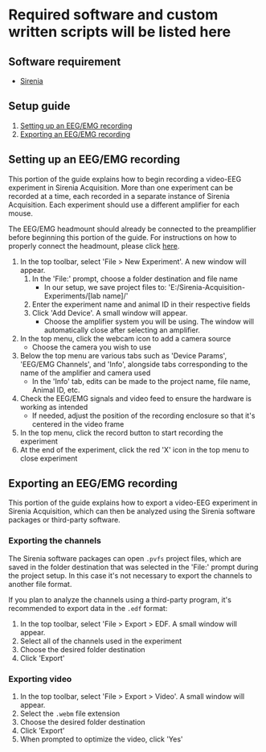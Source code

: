 # Required software and custom written scripts will be listed here

## Software requirement

- [Sirenia](https://www.pinnaclet.com/sirenia-download.html)

## Setup guide

1. [Setting up an EEG/EMG recording](#setting-up-an-eegemg-recording)
2. [Exporting an EEG/EMG recording](#exporting-an-eegemg-recording)

## Setting up an EEG/EMG recording

This portion of the guide explains how to begin recording a video-EEG experiment
in Sirenia Acquisition. More than one experiment can be recorded at a time, each
recorded in a separate instance of Sirenia Acquisition. Each experiment should
use a different amplifier for each mouse.

The EEG/EMG headmount should already be connected to the preamplifier before
beginning this portion of the guide. For instructions on how to properly connect
the headmount, please click [here](../Hardware/setup-guide/headmount.md).

1. In the top toolbar, select 'File > New Experiment'. A new window will appear.
    1. In the 'File:' prompt, choose a folder destination and file name
        * In our setup, we save project files to: 'E:/Sirenia-Acquisition-Experiments/[lab name]/'
    2. Enter the experiment name and animal ID in their respective fields
    3. Click 'Add Device'. A small window will appear.
        * Choose the amplifier system you will be using. The window will automatically close after selecting an amplifier.
2. In the top menu, click the webcam icon to add a camera source
    * Choose the camera you wish to use
3. Below the top menu are various tabs such as 'Device Params', 'EEG/EMG
   Channels', and 'Info', alongside tabs corresponding to the name of the amplifier
   and camera used
    * In the 'Info' tab, edits can be made to the project name, file name,
      Animal ID, etc.
4. Check the EEG/EMG signals and video feed to ensure the hardware is working as
   intended
    * If needed, adjust the position of the recording enclosure so that it's
      centered in the video frame
5. In the top menu, click the record button to start recording the experiment
6. At the end of the experiment, click the red 'X' icon in the top menu to close experiment

## Exporting an EEG/EMG recording

This portion of the guide explains how to export a video-EEG experiment in
Sirenia Acquisition, which can then be analyzed using the Sirenia software packages
or third-party software.

### Exporting the channels

The Sirenia software packages can open `.pvfs` project files, which are saved in
the folder destination that was selected in the 'File:' prompt during the
project setup. In this case it's not necessary to export the channels to another
file format.

If you plan to analyze the channels using a third-party program, it's
recommended to export data in the `.edf` format:
1. In the top toolbar, select 'File > Export > EDF. A small window will appear.
2. Select all of the channels used in the experiment
3. Choose the desired folder destination
4. Click 'Export'

### Exporting video
1. In the top toolbar, select 'File > Export > Video'. A small window will appear.
2. Select the `.webm` file extension
3. Choose the desired folder destination
4. Click 'Export'
4. When prompted to optimize the video, click 'Yes'